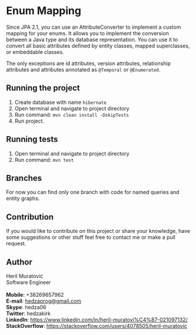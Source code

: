 # Enum Mapping
Since JPA 2.1, you can use an AttributeConverter to implement a custom mapping for your enums. 
It allows you to implement the conversion between a Java type and its database representation. 
You can use it to convert all basic attributes defined by entity classes, mapped superclasses, 
or embeddable classes. 

The only exceptions are id attributes, version attributes, relationship attributes 
and attributes annotated as ```@Temporal``` or ```@Enumerated```.

## Running the project
1. Create database with name `hibernate`
2. Open terminal and navigate to project directory
3. Run command: ```mvn clean install -DskipTests```
4. Run project.

## Running tests
1. Open terminal and navigate to project directory
2. Run command: ```mvn test```

## Branches
For now you can find only one branch with code for named queries and entity graphs.

## Contribution  
If you would like to contribute on this project or share your knowledge, have some suggestions or 
other stuff feel free to contact me or make a pull request.


## Author
Heril Muratović  
Software Engineer  
<br>
**Mobile**: +38269657962  
**E-mail**: hedzaprog@gmail.com  
**Skype**: hedza06  
**Twitter**: hedzakirk  
**LinkedIn**: https://www.linkedin.com/in/heril-muratovi%C4%87-021097132/  
**StackOverflow**: https://stackoverflow.com/users/4078505/heril-muratovic